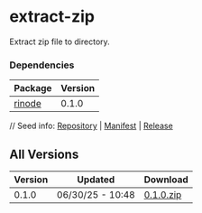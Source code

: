 # extract-zip

Extract zip file to directory.

### Dependencies

|Package|Version|
|---|---|
|[rinode](../rinode)|0.1.0|

// Seed info: [Repository](https://github.com/fabriccore/extract-zip-js) | [Manifest](https://raw.githubusercontent.com/fabriccore/extract-zip-js/refs/heads/master/package.json) | [Release](https://github.com/fabriccore/extract-zip-js/archive/refs/heads/master.zip)

## All Versions

|Version|Updated|Download|
|---|---|---|
|0.1.0|06/30/25 - 10:48|[0.1.0.zip](./releases/0.1.0.zip)|